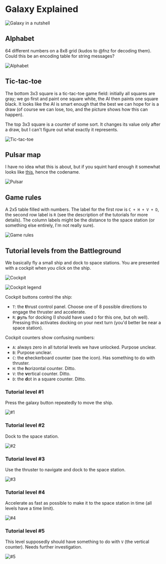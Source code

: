 # Galaxy Explained

![Galaxy in a nutshell](/galaxy.png)

## Alphabet

64 different numbers on a 8x8 grid (kudos to @fnz for decoding them). Could this be an encoding table for string messages?

![Alphabet](/alphabet.png)

## Tic-tac-toe

The bottom 3x3 square is a tic-tac-toe game field: initially all squares are gray; we go first and paint one square white, the AI then paints one square black. It looks like the AI is smart enough that the best we can hope for is a draw (of course we can lose, too, and the picture shows how this can happen).

The top 3x3 square is a counter of some sort. It changes its value only after a draw, but I can't figure out what exactly it represents.

![Tic-tac-toe](/tic_tac_toe.png)

## Pulsar map

I have no idea what this is about, but if you squint hard enough it somewhat looks like [this](https://en.wikipedia.org/wiki/Pioneer_plaque#Sun_and_galactic_landmarks), hence the codename.

![Pulsar](/pulsars.png)

## Game rules

A 2x5 table filled with numbers. The label for the first row is `C + H + V + D`, the second row label is `R` (see the description of the tutorials for more details). The column labels might be the distance to the space station (or something else entirely, I'm not really sure).

![Game rules](/game_rules.png)

## Tutorial levels from the Battleground

We basically fly a small ship and dock to space stations. You are presented with a cockpit when you click on the ship.

![Cockpit](/cockpit.png)

![Cockpit legend](/cockpit_legend.png)

Cockpit buttons control the ship:
  * `T`: the **t**hrust control panel. Choose one of 8 possible directions to engage the thruster and accelerate.
  * `R`: **р**уль for docking (I should have used `D` for this one, but oh well). Pressing this activates docking on your next turn (you'd better be near a space station).

Cockpit counters show confusing numbers:
  * `A`: always zero in all tutorial levels we have unlocked. Purpose unclear.
  * `B`: Purpose unclear.
  * `C`: the **c**heckerboard counter (see the icon). Has something to do with thruster.
  * `H`: the **h**orizontal counter. Ditto.
  * `V`: the **v**ertical counter. Ditto.
  * `D`: the **d**ot in a square counter. Ditto.

### Tutorial level #1

Press the galaxy button repeatedly to move the ship.

![#1](/tutorial1.png)


### Tutorial level #2

Dock to the space station.

![#2](/tutorial2.png)


### Tutorial level #3

Use the thruster to navigate and dock to the space station.

![#3](/tutorial3.png)

### Tutorial level #4

Accelerate as fast as possible to make it to the space station in time (all levels have a time limit).

![#4](/tutorial4.png)

### Tutorial level #5

This level supposedly should have something to do with `V` (the vertical counter). Needs further investigation.

![#5](/tutorial5.png)

